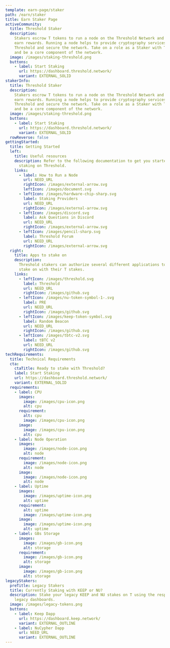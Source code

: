```yaml
---
template: earn-page/staker
path: /earn/staker
title: Earn Staker Page
activeCommunity:
  title: Threshold Staker
  description:
    Stakers escrow T tokens to run a node on the Threshold Network and
    earn rewards. Running a node helps to provide cryptography services on
    Threshold and secure the network. Take on a role as a Staker with Threshold
    and be a core component of the network.
  image: /images/staking-threshold.png
  buttons:
    - label: Start Staking
      url: https://dashboard.threshold.network/
      variant: EXTERNAL_SOLID
stakerInfo:
  title: Threshold Staker
  description:
    Stakers escrow T tokens to run a node on the Threshold Network and
    earn rewards. Running a node helps to provide cryptography services on
    Threshold and secure the network. Take on a role as a Staker with Threshold
    and be a core component of the network.
  image: /images/staking-threshold.png
  buttons:
    - label: Start Staking
      url: https://dashboard.threshold.network/
      variant: EXTERNAL_SOLID
  rowReverse: false
gettingStarted:
  title: Getting Started
  left:
    title: Useful resources
    description: Refer to the following documentation to get you started with
      staking on Threshold.
    links:
      - label: How to Run a Node
        url: NEED_URL
        rightIcon: /images/external-arrow.svg
        leftIcon: /images/document.svg
      - leftIcon: /images/hardware-chip-sharp.svg
        label: Staking Providers
        url: NEED_URL
        rightIcon: /images/external-arrow.svg
      - leftIcon: /images/discord.svg
        label: Ask Questions in Discord
        url: NEED_URL
        rightIcon: /images/external-arrow.svg
      - leftIcon: /images/pencil-sharp.svg
        label: Threshold Forum
        url: NEED_URL
        rightIcon: /images/external-arrow.svg
  right:
    title: Apps to stake on
    description:
      Threshold stakers can authorize several different applications to
      stake on with their T stakes.
    links:
      - leftIcon: /images/threshold.svg
        label: Threshold
        url: NEED_URL
        rightIcon: /images/github.svg
      - leftIcon: /images/nu-token-symbol-1-.svg
        label: PRE
        url: NEED_URL
        rightIcon: /images/github.svg
      - leftIcon: /images/keep-token-symbol.svg
        label: Random Beacon
        url: NEED_URL
        rightIcon: /images/github.svg
      - leftIcon: /images/tbtc-v2.svg
        label: tBTC v2
        url: NEED_URL
        rightIcon: /images/github.svg
techRequirements:
  title: Technical Requirements
  cta:
    ctaTitle: Ready to stake with Threshold?
    label: Start Staking
    url: https://dashboard.threshold.network/
    variant: EXTERNAL_SOLID
  requirements:
    - label: CPU
      images:
        image: /images/cpu-icon.png
        alt: cpu
      requirement:
        alt: cpu
        image: /images/cpu-icon.png
      image:
        image: /images/cpu-icon.png
        alt: cpu
    - label: Node Operation
      images:
        image: /images/node-icon.png
        alt: node
      requirement:
        image: /images/node-icon.png
        alt: node
      image:
        image: /images/node-icon.png
        alt: node
    - label: Uptime
      images:
        image: /images/uptime-icon.png
        alt: uptime
      requirement:
        alt: uptime
        image: /images/uptime-icon.png
      image:
        image: /images/uptime-icon.png
        alt: uptime
    - label: GBs Storage
      images:
        image: /images/gb-icon.png
        alt: storage
      requirement:
        image: /images/gb-icon.png
        alt: storage
      image:
        image: /images/gb-icon.png
        alt: storage
legacyStakers:
  preTitle: Legacy Stakers
  title: Currently Staking with KEEP or NU?
  description: Stake your legacy KEEP and NU stakes on T using the respective
    legacy dashboards.
  image: /images/legacy-tokens.png
  buttons:
    - label: Keep Dapp
      url: https://dashboard.keep.network/
      variant: EXTERNAL_OUTLINE
    - label: NuCypher Dapp
      url: NEED_URL
      variant: EXTERNAL_OUTLINE
---
```

